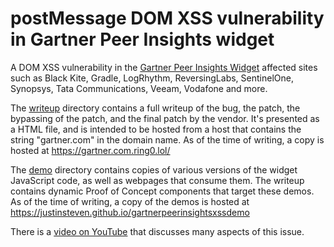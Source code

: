 # postMessage DOM XSS vulnerability in Gartner Peer Insights widget

A DOM XSS vulnerability in the [Gartner Peer Insights Widget](https://blogs.gartner.com/reviews-pages/widget-user-guide/) affected sites such as Black Kite, Gradle, LogRhythm, ReversingLabs, SentinelOne, Synopsys, Tata Communications, Veeam, Vodafone and more.

The [writeup](writeup/) directory contains a full writeup of the bug, the patch, the bypassing of the patch, and the final patch by the vendor. It's presented as a HTML file, and is intended to be hosted from a host that contains the string "gartner.com" in the domain name. As of the time of writing, a copy is hosted at <https://gartner.com.ring0.lol/>

The [demo](demo/) directory contains copies of various versions of the widget JavaScript code, as well as webpages that consume them. The writeup contains dynamic Proof of Concept components that target these demos. As of the time of writing, a copy of the demos is hosted at <https://justinsteven.github.io/gartnerpeerinsightsxssdemo>

There is a [video on YouTube](https://youtu.be/fCNsZU0uqVs) that discusses many aspects of this issue.